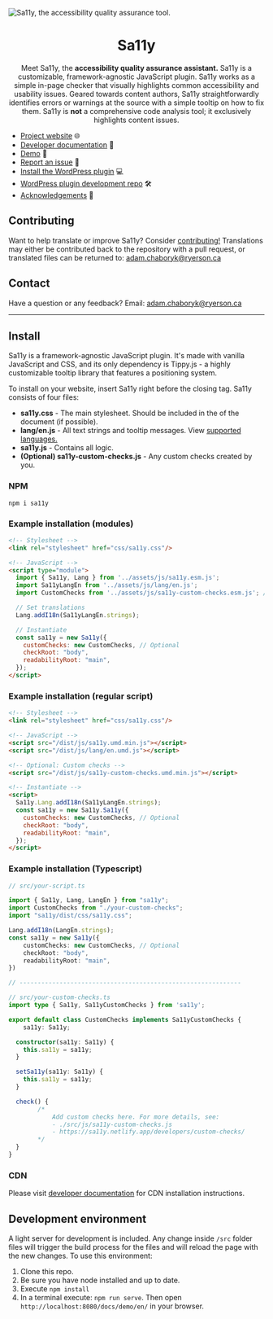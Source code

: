 ![Sa11y, the accessibility quality assurance tool.](https://ryersondmp.github.io/sa11y/assets/github-banner.png)

<h1 align="center">Sa11y</h1>
<p align="center">Meet Sa11y, the <strong>accessibility quality assurance assistant.</strong> Sa11y is a customizable, framework-agnostic JavaScript plugin. Sa11y works as a simple in-page checker that visually highlights common accessibility and usability issues. Geared towards content authors, Sa11y straightforwardly identifies errors or warnings at the source with a simple tooltip on how to fix them. Sa11y is <strong>not</strong> a comprehensive code analysis tool; it exclusively highlights content issues.</p>

* [Project website](https://sa11y.netlify.app/) 🌐
* [Developer documentation](https://sa11y.netlify.app/developers/) 📓
* [Demo](https://ryersondmp.github.io/sa11y/demo/en/) 🚀
* [Report an issue](https://github.com/ryersondmp/sa11y/issues) 🐜
* [Install the WordPress plugin](https://wordpress.org/plugins/sa11y/) 💻
* [WordPress plugin development repo](https://github.com/ryersondmp/sa11y-wp) 🛠
* [Acknowledgements](https://sa11y.netlify.app/acknowledgements/) 👤

## Contributing
Want to help translate or improve Sa11y? Consider [contributing!](https://github.com/ryersondmp/sa11y/blob/master/CONTRIBUTING.md) Translations may either be contributed back to the repository with a pull request, or translated files can be returned to: [adam.chaboryk@ryerson.ca](mailto:adam.chaboryk)

## Contact
Have a question or any feedback? Email: [adam.chaboryk@ryerson.ca](mailto:adam.chaboryk)

<hr>

## Install
Sa11y is a framework-agnostic JavaScript plugin. It's made with vanilla JavaScript and CSS, and its only dependency is Tippy.js - a highly customizable tooltip library that features a positioning system.

To install on your website, insert Sa11y right before the closing </body> tag. Sa11y consists of four files:

- **sa11y.css** - The main stylesheet. Should be included in the <head> of the document (if possible).
- **lang/en.js** - All text strings and tooltip messages. View [supported languages.](https://sa11y.netlify.app/developers/#languages)
- **sa11y.js** - Contains all logic.
- **(Optional) sa11y-custom-checks.js** - Any custom checks created by you.

### NPM
`npm i sa11y`

### Example installation (modules)
````html
<!-- Stylesheet -->
<link rel="stylesheet" href="css/sa11y.css"/>

<!-- JavaScript -->
<script type="module">
  import { Sa11y, Lang } from '../assets/js/sa11y.esm.js';
  import Sa11yLangEn from '../assets/js/lang/en.js';
  import CustomChecks from '../assets/js/sa11y-custom-checks.esm.js'; // Optional

  // Set translations
  Lang.addI18n(Sa11yLangEn.strings);

  // Instantiate
  const sa11y = new Sa11y({
    customChecks: new CustomChecks, // Optional
    checkRoot: "body",
    readabilityRoot: "main",
  });
</script>
````

### Example installation (regular script)
````html
<!-- Stylesheet -->
<link rel="stylesheet" href="css/sa11y.css"/>

<!-- JavaScript -->
<script src="/dist/js/sa11y.umd.min.js"></script>
<script src="/dist/js/lang/en.umd.js"></script>

<!-- Optional: Custom checks -->
<script src="/dist/js/sa11y-custom-checks.umd.min.js"></script>

<!-- Instantiate -->
<script>
  Sa11y.Lang.addI18n(Sa11yLangEn.strings);
  const sa11y = new Sa11y.Sa11y({
    customChecks: new CustomChecks, // Optional
    checkRoot: "body",
    readabilityRoot: "main",
  });
</script>
````

### Example installation (Typescript)
````typescript
// src/your-script.ts

import { Sa11y, Lang, LangEn } from "sa11y";
import CustomChecks from "./your-custom-checks";
import "sa11y/dist/css/sa11y.css";

Lang.addI18n(LangEn.strings);
const sa11y = new Sa11y({
	customChecks: new CustomChecks, // Optional
	checkRoot: "body",
	readabilityRoot: "main",
})

// -------------------------------------------------------------

// src/your-custom-checks.ts
import type { Sa11y, Sa11yCustomChecks } from 'sa11y';

export default class CustomChecks implements Sa11yCustomChecks {
	sa11y: Sa11y;

  constructor(sa11y: Sa11y) {
    this.sa11y = sa11y;
  }

  setSa11y(sa11y: Sa11y) {
    this.sa11y = sa11y;
  }

  check() {
		/* 
			Add custom checks here. For more details, see:
			- ./src/js/sa11y-custom-checks.js
			- https://sa11y.netlify.app/developers/custom-checks/
		*/
  }
}
````

### CDN
Please visit [developer documentation](https://sa11y.netlify.app/developers/) for CDN installation instructions.

## Development environment
A light server for development is included. Any change inside `/src` folder files will trigger the build process for the files and will reload the page with the new changes. To use this environment:

1. Clone this repo.
2. Be sure you have node installed and up to date.
3. Execute `npm install`
4. In a terminal execute: `npm run serve`. Then open `http://localhost:8080/docs/demo/en/` in your browser.
